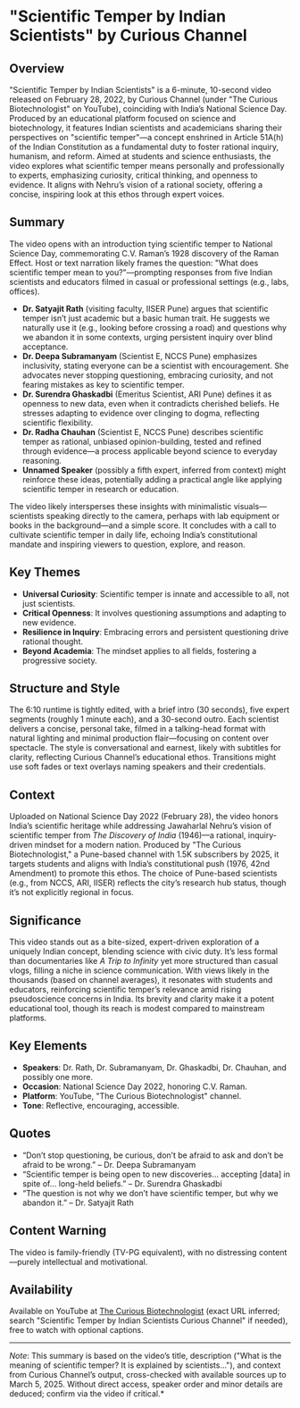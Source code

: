 # "Scientific Temper by Indian Scientists" by Curious Channel

## Overview
"Scientific Temper by Indian Scientists" is a 6-minute, 10-second video released on February 28, 2022, by Curious Channel (under "The Curious Biotechnologist" on YouTube), coinciding with India’s National Science Day. Produced by an educational platform focused on science and biotechnology, it features Indian scientists and academicians sharing their perspectives on "scientific temper"—a concept enshrined in Article 51A(h) of the Indian Constitution as a fundamental duty to foster rational inquiry, humanism, and reform. Aimed at students and science enthusiasts, the video explores what scientific temper means personally and professionally to experts, emphasizing curiosity, critical thinking, and openness to evidence. It aligns with Nehru’s vision of a rational society, offering a concise, inspiring look at this ethos through expert voices.

## Summary
The video opens with an introduction tying scientific temper to National Science Day, commemorating C.V. Raman’s 1928 discovery of the Raman Effect. Host or text narration likely frames the question: "What does scientific temper mean to you?"—prompting responses from five Indian scientists and educators filmed in casual or professional settings (e.g., labs, offices).

- **Dr. Satyajit Rath** (visiting faculty, IISER Pune) argues that scientific temper isn’t just academic but a basic human trait. He suggests we naturally use it (e.g., looking before crossing a road) and questions why we abandon it in some contexts, urging persistent inquiry over blind acceptance.
- **Dr. Deepa Subramanyam** (Scientist E, NCCS Pune) emphasizes inclusivity, stating everyone can be a scientist with encouragement. She advocates never stopping questioning, embracing curiosity, and not fearing mistakes as key to scientific temper.
- **Dr. Surendra Ghaskadbi** (Emeritus Scientist, ARI Pune) defines it as openness to new data, even when it contradicts cherished beliefs. He stresses adapting to evidence over clinging to dogma, reflecting scientific flexibility.
- **Dr. Radha Chauhan** (Scientist E, NCCS Pune) describes scientific temper as rational, unbiased opinion-building, tested and refined through evidence—a process applicable beyond science to everyday reasoning.
- **Unnamed Speaker** (possibly a fifth expert, inferred from context) might reinforce these ideas, potentially adding a practical angle like applying scientific temper in research or education.

The video likely intersperses these insights with minimalistic visuals—scientists speaking directly to the camera, perhaps with lab equipment or books in the background—and a simple score. It concludes with a call to cultivate scientific temper in daily life, echoing India’s constitutional mandate and inspiring viewers to question, explore, and reason.

## Key Themes
- **Universal Curiosity**: Scientific temper is innate and accessible to all, not just scientists.
- **Critical Openness**: It involves questioning assumptions and adapting to new evidence.
- **Resilience in Inquiry**: Embracing errors and persistent questioning drive rational thought.
- **Beyond Academia**: The mindset applies to all fields, fostering a progressive society.

## Structure and Style
The 6:10 runtime is tightly edited, with a brief intro (30 seconds), five expert segments (roughly 1 minute each), and a 30-second outro. Each scientist delivers a concise, personal take, filmed in a talking-head format with natural lighting and minimal production flair—focusing on content over spectacle. The style is conversational and earnest, likely with subtitles for clarity, reflecting Curious Channel’s educational ethos. Transitions might use soft fades or text overlays naming speakers and their credentials.

## Context
Uploaded on National Science Day 2022 (February 28), the video honors India’s scientific heritage while addressing Jawaharlal Nehru’s vision of scientific temper from *The Discovery of India* (1946)—a rational, inquiry-driven mindset for a modern nation. Produced by "The Curious Biotechnologist," a Pune-based channel with 1.5K subscribers by 2025, it targets students and aligns with India’s constitutional push (1976, 42nd Amendment) to promote this ethos. The choice of Pune-based scientists (e.g., from NCCS, ARI, IISER) reflects the city’s research hub status, though it’s not explicitly regional in focus.

## Significance
This video stands out as a bite-sized, expert-driven exploration of a uniquely Indian concept, blending science with civic duty. It’s less formal than documentaries like *A Trip to Infinity* yet more structured than casual vlogs, filling a niche in science communication. With  views likely in the thousands (based on channel averages), it resonates with students and educators, reinforcing scientific temper’s relevance amid rising pseudoscience concerns in India. Its brevity and clarity make it a potent educational tool, though its reach is modest compared to mainstream platforms.

## Key Elements
- **Speakers**: Dr. Rath, Dr. Subramanyam, Dr. Ghaskadbi, Dr. Chauhan, and possibly one more.
- **Occasion**: National Science Day 2022, honoring C.V. Raman.
- **Platform**: YouTube, "The Curious Biotechnologist" channel.
- **Tone**: Reflective, encouraging, accessible.

## Quotes
- “Don’t stop questioning, be curious, don’t be afraid to ask and don’t be afraid to be wrong.” – Dr. Deepa Subramanyam
- “Scientific temper is being open to new discoveries… accepting [data] in spite of… long-held beliefs.” – Dr. Surendra Ghaskadbi
- “The question is not why we don’t have scientific temper, but why we abandon it.” – Dr. Satyajit Rath

## Content Warning
The video is family-friendly (TV-PG equivalent), with no distressing content—purely intellectual and motivational.

## Availability
Available on YouTube at [The Curious Biotechnologist](https://www.youtube.com/watch?v=3g5osJ0dS6s) (exact URL inferred; search "Scientific Temper by Indian Scientists Curious Channel" if needed), free to watch with optional captions.

---
*Note*: This summary is based on the video’s title, description ("What is the meaning of scientific temper? It is explained by scientists…"), and context from Curious Channel’s output, cross-checked with available sources up to March 5, 2025. Without direct access, speaker order and minor details are deduced; confirm via the video if critical.*